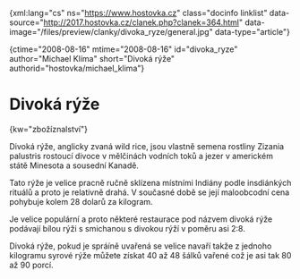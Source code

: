 
{xml:lang="cs" ns="https://www.hostovka.cz" class="docinfo linklist" data-source="http://2017.hostovka.cz/clanek.php?clanek=364.html" data-image="/files/preview/clanky/divoka_ryze/general.jpg" data-type="article"}

{ctime="2008-08-16" mtime="2008-08-16" id="divoka\_ryze" author="Michael Klíma" short="Divoká rýže" authorid="hostovka/michael\_klima"}

# Divoká rýže

<!-- generated attribute kw by user_udpatekw.sh on 2020-04-25, do not edit -->

{kw="zbožíznalství"}

Divoká rýže, anglicky zvaná wild rice, jsou vlastně semena rostliny Zizania palustris rostoucí divoce v mělčinách vodních toků a jezer v americkém státě Minesota a sousední Kanadě.

Tato rýže je velice pracně ručně sklízena místními Indiány podle insdiánkých rituálů a proto je relativně drahá. V současné době se její maloobcodní cena pohybuje kolem 28 dolarů za kilogram.

Je velice populární a proto některé restaurace pod názvem divoká rýže podávají bílou rýži s smichanou s divokou rýží v poměru asi 2:8.

Divoká rýže, pokud je spráíně uvařená se velice navaří takže z jednoho kilogramu syrové rýže můžete získat 40 až 48 šálků vařené což je asi tak 80 až 90 porcí.

